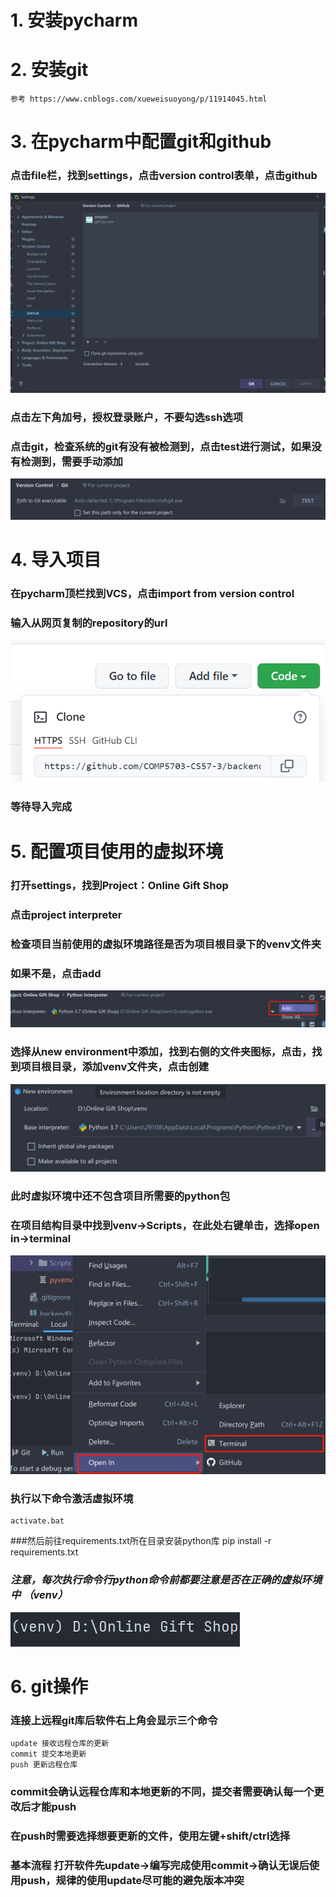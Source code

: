 # 1. 安装pycharm
# 2. 安装git
    参考 https://www.cnblogs.com/xueweisuoyong/p/11914045.html
# 3. 在pycharm中配置git和github
### 点击file栏，找到settings，点击version control表单，点击github
![img.png](readme_resources/img.png)
### 点击左下角加号，授权登录账户，不要勾选ssh选项
### 点击git，检查系统的git有没有被检测到，点击test进行测试，如果没有检测到，需要手动添加
![img_1.png](readme_resources/img_1.png)
# 4. 导入项目
### 在pycharm顶栏找到VCS，点击import from version control
### 输入从网页复制的repository的url
![img_2.png](readme_resources/img_2.png)
### 等待导入完成
# 5. 配置项目使用的虚拟环境
### 打开settings，找到Project：Online Gift Shop
### 点击project interpreter
### 检查项目当前使用的虚拟环境路径是否为项目根目录下的venv文件夹
### 如果不是，点击add
![img_3.png](readme_resources/img_3.png)
### 选择从new environment中添加，找到右侧的文件夹图标，点击，找到项目根目录，添加venv文件夹，点击创建
![img_4.png](readme_resources/img_4.png)
### 此时虚拟环境中还不包含项目所需要的python包
### 在项目结构目录中找到venv->Scripts，在此处右键单击，选择open in->terminal 
![img_5.png](readme_resources/img_5.png)
### 执行以下命令激活虚拟环境
    activate.bat
###然后前往requirements.txt所在目录安装python库
    pip install -r requirements.txt
### *注意，每次执行命令行python命令前都要注意是否在正确的虚拟环境中 （venv）*
![img_6.png](readme_resources/img_6.png)
# 6. git操作
### 连接上远程git库后软件右上角会显示三个命令
    update 接收远程仓库的更新
    commit 提交本地更新
    push 更新远程仓库
### commit会确认远程仓库和本地更新的不同，提交者需要确认每一个更改后才能push
### 在push时需要选择想要更新的文件，使用左键+shift/ctrl选择
### 基本流程 打开软件先update->编写完成使用commit->确认无误后使用push，规律的使用update尽可能的避免版本冲突


    
